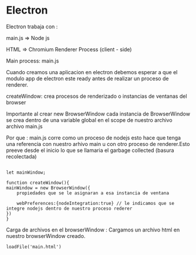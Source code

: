 # Electron

Electron trabaja con :

main.js => Node js

HTML => Chromium Renderer Process (client - side)

Main process: main.js

Cuando creamos una aplicacion en electron debemos esperar a que el modulo app de electron este ready antes de realizar un proceso de renderer.

createWindow: crea procesos de renderizado o instancias de ventanas del browser

Importante al crear new BrowserWindow
cada instancia de BrowserWindow se crea dentro de una variable global en el scope de nuestro archivo archivo main.js

Por que : main.js corre como un proceso de nodejs esto hace que tenga una referencia con nuestro arhivo main u con otro proceso de renderer.Esto preeve desde el inicio lo que se llamaria el garbage collected (basura recolectada)

```electron

let mainWindow;

function createWindow(){
mainWindow = new BrowserWindow({
    propiedades que se le asignaran a esa instancia de ventana

    webPreferences:{nodeIntegration:true} // le indicamos que se integre nodejs dentro de nuestro proceso rederer
})
}

```

Carga de archivos en el browserWindow : Cargamos un archivo html en nuestro browserWindow creado.

```Electron
loadFile('main.html')


```
